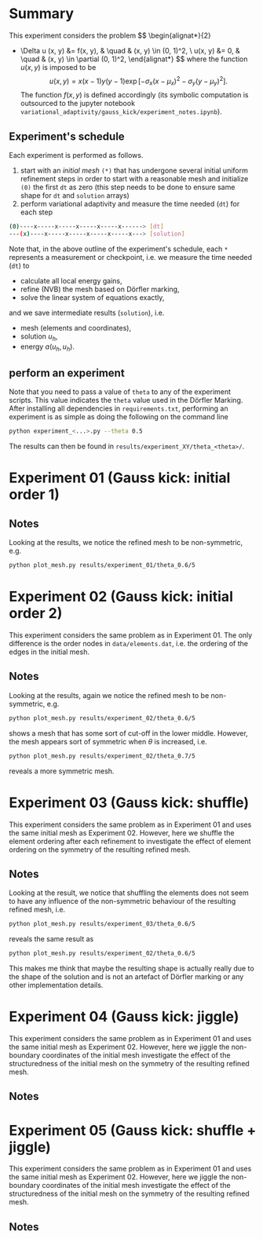 # Summary

This experiment considers the problem
$$
\begin{alignat*}{2}
- \Delta u (x, y) &= f(x, y), & \quad & (x, y) \in (0, 1)^2, \\
u(x, y) &= 0, & \quad & (x, y) \in \partial (0, 1)^2,
\end{alignat*}
$$
where the function $u(x, y)$ is imposed to be
$$
u(x, y)
=
x(x-1)y(y-1)
\exp\left[ -\sigma_x (x-\mu_x)^2 -\sigma_y (y-\mu_y)^2 \right].
$$
The function $f(x, y)$ is defined accordingly
(its symbolic computation is outsourced to the jupyter notebook
`variational_adaptivity/gauss_kick/experiment_notes.ipynb`).

## Experiment's schedule
Each experiment is performed as follows.

1.  start with an *initial mesh* `(*)` that has
    undergone several initial uniform refinement steps
    in order to start with a reasonable mesh
    and initialize `(0)` the first `dt` as zero
    (this step needs to be done to ensure same shape
    for `dt` and `solution` arrays)
2.  perform variational adaptivity and measure the time needed (`dt`)
    for each step
```sh
(0)----x-----x-----x-----x-----x------> [dt]
---(x)----x-----x-----x-----x-----x---> [solution]
```

Note that, in the above outline of the experiment's schedule,
each `*` represents a measurement or checkpoint,
i.e. we measure the time needed (`dt`) to
- calculate all local energy gains,
- refine (NVB) the mesh based on Dörfler marking,
- solve the linear system of equations exactly,

and we save intermediate results (`solution`), i.e.
- mesh (elements and coordinates),
- solution $u_h$,
- energy $a(u_h, u_h)$.

## perform an experiment

Note that you need to pass a value of `theta` to any of the experiment scripts.
This value indicates the `theta` value used in the Dörfler Marking.
After installing all dependencies in `requirements.txt`,
performing an experiment is as simple as doing the following on the command line
```bash
python experiment_<...>.py --theta 0.5
```
The results can then be found in `results/experiment_XY/theta_<theta>/`.

# Experiment 01 (Gauss kick: initial order 1)

Notes
-----
Looking at the results, we notice the refined mesh to be non-symmetric, e.g.
```sh
python plot_mesh.py results/experiment_01/theta_0.6/5
```

# Experiment 02 (Gauss kick: initial order 2)
This experiment considers the same problem as in Experiment 01.
The only difference is the order nodes in `data/elements.dat`, i.e.
the ordering of the edges in the initial mesh.

Notes
-----
Looking at the results, again we notice the refined mesh to be non-symmetric, e.g.
```sh
python plot_mesh.py results/experiment_02/theta_0.6/5
```
shows a mesh that has some sort of cut-off in the lower middle.
However, the mesh appears sort of symmetric when $\theta$ is increased, i.e.
```sh
python plot_mesh.py results/experiment_02/theta_0.7/5
```
reveals a more symmetric mesh.

# Experiment 03 (Gauss kick: shuffle)
This experiment considers the same problem as in Experiment 01
and uses the same initial mesh as Experiment 02.
However, here we shuffle the element ordering after each refinement to
investigate the effect of element ordering on the symmetry
of the resulting refined mesh.

Notes
-----
Looking at the result, we notice that shuffling the elements
does not seem to have any influence of the non-symmetric behaviour
of the resulting refined mesh, i.e.
```sh
python plot_mesh.py results/experiment_03/theta_0.6/5
```
reveals the same result as
```sh
python plot_mesh.py results/experiment_02/theta_0.6/5
```
This makes me think that maybe the resulting shape is actually
really due to the shape of the solution and is not an artefact of
Dörfler marking or any other implementation details.

# Experiment 04 (Gauss kick: jiggle)
This experiment considers the same problem as in Experiment 01
and uses the same initial mesh as Experiment 02.
However, here we jiggle the non-boundary coordinates
of the initial mesh investigate the effect of the structuredness
of the initial mesh on the symmetry
of the resulting refined mesh.

Notes
-----

# Experiment 05 (Gauss kick: shuffle + jiggle)
This experiment considers the same problem as in Experiment 01
and uses the same initial mesh as Experiment 02.
However, here we jiggle the non-boundary coordinates
of the initial mesh investigate the effect of the structuredness
of the initial mesh on the symmetry
of the resulting refined mesh.

Notes
-----
